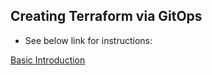 ## Creating Terraform via GitOps

- See below link for instructions:

[Basic Introduction](https://github.com/thomas065/terraformblues)